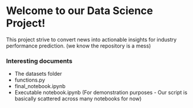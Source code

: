 # Welcome to our Data Science Project!
This project strive to convert news into actionable insights for industry performance prediction. (we know the repository is a mess)

### Interesting documents
- The datasets folder
- functions.py
- final_notebook.ipynb
- Executable notebook.ipynb (For demonstration purposes - Our script is basically scattered across many notebooks for now)
